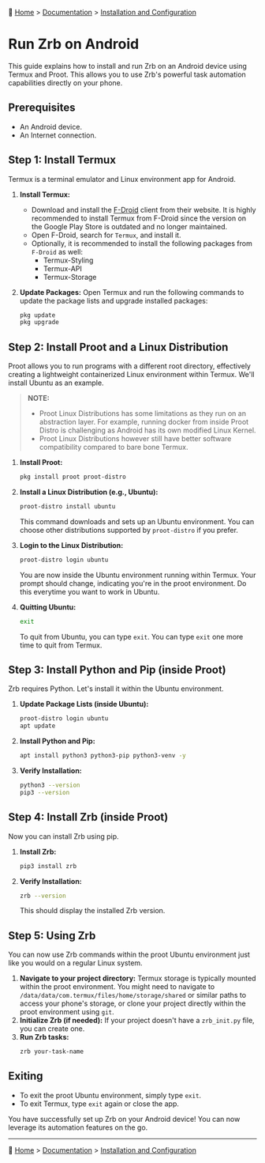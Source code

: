 🔖 [Home](../../../README.md) > [Documentation](../../README.md) > [Installation and Configuration](./README.md)

# Run Zrb on Android

This guide explains how to install and run Zrb on an Android device using Termux and Proot. This allows you to use Zrb's powerful task automation capabilities directly on your phone.

## Prerequisites

* An Android device.
* An Internet connection.

## Step 1: Install Termux

Termux is a terminal emulator and Linux environment app for Android.

1. **Install Termux:**
    * Download and install the [F-Droid](https://f-droid.org/en/packages/com.termux/) client from their website. It is highly recommended to install Termux from F-Droid since the version on the Google Play Store is outdated and no longer maintained.
    * Open F-Droid, search for `Termux`, and install it.
    * Optionally, it is recommended to install the following packages from `F-Droid` as well:
        * Termux-Styling
        * Termux-API
        * Termux-Storage

2. **Update Packages:**
    Open Termux and run the following commands to update the package lists and upgrade installed packages:

    ```bash
    pkg update
    pkg upgrade
    ```

## Step 2: Install Proot and a Linux Distribution

Proot allows you to run programs with a different root directory, effectively creating a lightweight containerized Linux environment within Termux. We'll install Ubuntu as an example.


> **NOTE:** 
> * Proot Linux Distributions has some limitations as they run on an abstraction layer. For example, running docker from inside Proot Distro is challenging as Android has its own modified Linux Kernel.
> * Proot Linux Distributions however still have better software compatibility compared to bare bone Termux.

1. **Install Proot:**
    ```bash
    pkg install proot proot-distro
    ```

2. **Install a Linux Distribution (e.g., Ubuntu):**
    ```bash
    proot-distro install ubuntu
    ```
    This command downloads and sets up an Ubuntu environment. You can choose other distributions supported by `proot-distro` if you prefer.

3. **Login to the Linux Distribution:**
    ```bash
    proot-distro login ubuntu
    ```
    You are now inside the Ubuntu environment running within Termux. Your prompt should change, indicating you're in the proot environment. Do this everytime you want to work in Ubuntu.

3. **Quitting Ubuntu:**
    ```bash
    exit
    ```
    To quit from Ubuntu, you can type `exit`. You can type `exit` one more time to quit from Termux.

## Step 3: Install Python and Pip (inside Proot)

Zrb requires Python. Let's install it within the Ubuntu environment.

1.  **Update Package Lists (inside Ubuntu):**
    ```bash
    proot-distro login ubuntu
    apt update
    ```
2.  **Install Python and Pip:**
    ```bash
    apt install python3 python3-pip python3-venv -y
    ```
3.  **Verify Installation:**
    ```bash
    python3 --version
    pip3 --version
    ```

## Step 4: Install Zrb (inside Proot)

Now you can install Zrb using pip.

1.  **Install Zrb:**
    ```bash
    pip3 install zrb
    ```
2.  **Verify Installation:**
    ```bash
    zrb --version
    ```
    This should display the installed Zrb version.

## Step 5: Using Zrb

You can now use Zrb commands within the proot Ubuntu environment just like you would on a regular Linux system.

1.  **Navigate to your project directory:**
    Termux storage is typically mounted within the proot environment. You might need to navigate to `/data/data/com.termux/files/home/storage/shared` or similar paths to access your phone's storage, or clone your project directly within the proot environment using `git`.
2.  **Initialize Zrb (if needed):**
    If your project doesn't have a `zrb_init.py` file, you can create one.
3.  **Run Zrb tasks:**
    ```bash
    zrb your-task-name
    ```

## Exiting

*   To exit the proot Ubuntu environment, simply type `exit`.
*   To exit Termux, type `exit` again or close the app.

You have successfully set up Zrb on your Android device! You can now leverage its automation features on the go.

---
🔖 [Home](../../../README.md) > [Documentation](../../README.md) > [Installation and Configuration](./README.md)
